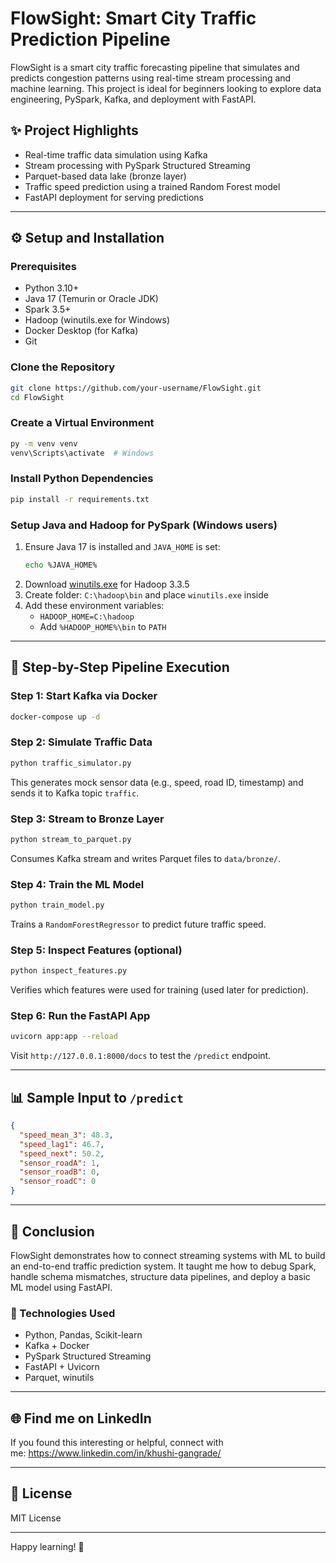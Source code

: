 # FlowSight: Smart City Traffic Prediction Pipeline

FlowSight is a smart city traffic forecasting pipeline that simulates and predicts congestion patterns using real-time stream processing and machine learning. This project is ideal for beginners looking to explore data engineering, PySpark, Kafka, and deployment with FastAPI.

## ✨ Project Highlights

- Real-time traffic data simulation using Kafka
- Stream processing with PySpark Structured Streaming
- Parquet-based data lake (bronze layer)
- Traffic speed prediction using a trained Random Forest model
- FastAPI deployment for serving predictions

---

## ⚙️ Setup and Installation

### Prerequisites

- Python 3.10+
- Java 17 (Temurin or Oracle JDK)
- Spark 3.5+
- Hadoop (winutils.exe for Windows)
- Docker Desktop (for Kafka)
- Git

### Clone the Repository

```bash
git clone https://github.com/your-username/FlowSight.git
cd FlowSight
```

### Create a Virtual Environment

```bash
py -m venv venv
venv\Scripts\activate  # Windows
```

### Install Python Dependencies

```bash
pip install -r requirements.txt
```

### Setup Java and Hadoop for PySpark (Windows users)

1. Ensure Java 17 is installed and `JAVA_HOME` is set:
   ```bash
   echo %JAVA_HOME%
   ```
2. Download [winutils.exe](https://github.com/steveloughran/winutils) for Hadoop 3.3.5
3. Create folder: `C:\hadoop\bin` and place `winutils.exe` inside
4. Add these environment variables:
   - `HADOOP_HOME=C:\hadoop`
   - Add `%HADOOP_HOME%\bin` to `PATH`

---

## 🚗 Step-by-Step Pipeline Execution

### Step 1: Start Kafka via Docker

```bash
docker-compose up -d
```

### Step 2: Simulate Traffic Data

```bash
python traffic_simulator.py
```

This generates mock sensor data (e.g., speed, road ID, timestamp) and sends it to Kafka topic `traffic`.

### Step 3: Stream to Bronze Layer

```bash
python stream_to_parquet.py
```

Consumes Kafka stream and writes Parquet files to `data/bronze/`.

### Step 4: Train the ML Model

```bash
python train_model.py
```

Trains a `RandomForestRegressor` to predict future traffic speed.

### Step 5: Inspect Features (optional)

```bash
python inspect_features.py
```

Verifies which features were used for training (used later for prediction).

### Step 6: Run the FastAPI App

```bash
uvicorn app:app --reload
```

Visit `http://127.0.0.1:8000/docs` to test the `/predict` endpoint.

---

## 📊 Sample Input to `/predict`

```json
{
  "speed_mean_3": 48.3,
  "speed_lag1": 46.7,
  "speed_next": 50.2,
  "sensor_roadA": 1,
  "sensor_roadB": 0,
  "sensor_roadC": 0
}
```

---

## 🌟 Conclusion

FlowSight demonstrates how to connect streaming systems with ML to build an end-to-end traffic prediction system. It taught me how to debug Spark, handle schema mismatches, structure data pipelines, and deploy a basic ML model using FastAPI.

### 📄 Technologies Used

- Python, Pandas, Scikit-learn
- Kafka + Docker
- PySpark Structured Streaming
- FastAPI + Uvicorn
- Parquet, winutils

---

## 🌐 Find me on LinkedIn

If you found this interesting or helpful, connect with me: [https://www.](https://www.linkedin.com/in/khushi-gangrade/)[linkedin.com/in/khushi-gangrade/](https://www.linkedin.com/in/khushi-gangrade/)

---

## 🚀 License

MIT License

---

Happy learning! 🚀


